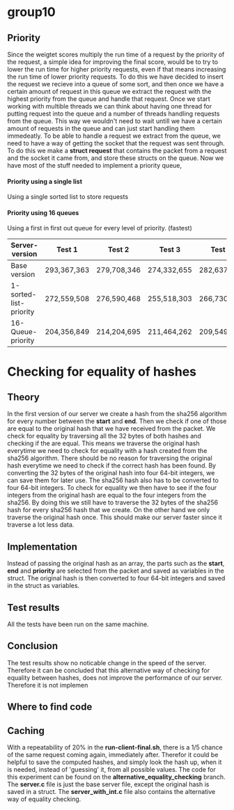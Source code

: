 # group10

## Priority
Since the weigtet scores multiply the run time of a request by the priority of the request, a simple idea for improving the final score, would be to try to lower the run time for higher priority requests, even if that means increasing the run time of lower priority requests.
To do this we have decided to insert the request we recieve into a queue of some sort, and then once we have a certain amount of request in this queue we extract the request with the highest priority from the queue and handle that request. Once we start working with multible threads we can think about having one thread for putting request into the queue and a number of threads handling requests from the queue. This way we wouldn't need to wait untill we have a certain amount of requests in the queue and can just start handling them immedeatly.
To be able to handle a request we extract from the queue, we need to have a way of getting the socket that the request was sent through. To do this we make a __struct request__ that contains the packet from a request and the socket it came from, and store these structs on the queue.
Now we have most of the stuff needed to implement a priority queue, 
#### Priority using a single list
Using a single sorted list to store requests

#### Priority using 16 queues
Using a first in first out queue for every level of priority. (fastest)

Server-version | Test 1 | Test 2 | Test 3 | Test 4 | Test 5 | Average score
---------------|--------|--------|--------|--------|--------|--------------
Base version | 293,367,363 | 279,708,346 | 274,332,655 | 282,637,657 | 276,751,659 | 285,054,511
1-sorted-list-priority | 272,559,508 | 276,590,468 | 255,518,303 | 266,730,014 | 254,159,835 | 263,359,672
16-Queue-priority |204,356,849 | 214,204,695 | 211,464,262 | 209,549,930 | 210,652,128 | 207,504,489




# Checking for equality of hashes

## Theory
In the first version of our server we create a hash from the sha256 algorithm for every number between the __start__ and __end__. Then we check if one of those are equal to the original hash that we have received from the packet. We check for equality by traversing all the 32 bytes of both hashes and checking if the are equal. This means we traverse the original hash everytime we need to check for equality with a hash created from the sha256 algorithm. There should be no reason for traversing the original hash everytime we need to check if the correct hash has been found. By converting the 32 bytes of the original hash into four 64-bit integers, we can save them for later use. The sha256 hash also has to be converted to four 64-bit integers. To check for equality we then have to see if the four integers from the original hash are equal to the four integers from the sha256. By doing this we still have to traverse the 32 bytes of the sha256 hash for every sha256 hash that we create. On the other hand we only traverse the original hash once. This should make our server faster since it traverse a lot less data. 

## Implementation
Instead of passing the original hash as an array, the parts such as the __start__, __end__ and __priority__ are selected from the packet and saved as variables in the struct. The original hash is then converted to four 64-bit integers and saved in the struct as variables.

## Test results
All the tests have been run on the same machine.        
## Conclusion
The test results show no noticable change in the speed of the server. Therefore it can be concluded that this alternative way of checking for equality between hashes, does not improve the performance of our server. Therefore it is not implemen

## Where to find code

## Caching
With a repeatability of 20% in the __run-client-final.sh__, there is a 1/5 chance of the same request coming again, immediately after. Therefor it could be helpful to save the computed hashes, and simply look the hash up, when it is needed, instead of 'guessing' it, from all possible values.
The code for this experiment can be found on the __alternative_equality_checking__ branch. The __server.c__ file is just the base server file, except the original hash is saved in a struct. The __server_with_int.c__ file also contains the alternative way of equality checking.
